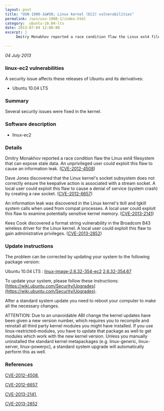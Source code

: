 ```yaml
---
layout: post
title: "USN-1900-1&#58; Linux kernel (EC2) vulnerabilities"
permalink: /usn/usn-1900-1/index.html
category:  ubuntu-10.04-lts
date: 2013-07-04 12:00:00
excerpt: |
     Dmitry Monakhov reported a race condition flaw the Linux ext4 filesystem that can expose stale data. An unprivileged user could exploit this flaw to cause an information leak. ([CVE-2012-4508](http://people.ubuntu.com/~ubuntu-security/cve/CVE-2012-4508))
    
--- 
```

 
 

*04 July 2013*

### linux-ec2 vulnerabilities

A security issue affects these releases of Ubuntu and its derivatives:

* Ubuntu 10.04 LTS

### Summary

Several security issues were fixed in the kernel. 

### Software description

* linux-ec2 

### Details

 Dmitry Monakhov reported a race condition flaw the Linux ext4 filesystem that can expose stale data. An unprivileged user could exploit this flaw to cause an information leak. ([CVE-2012-4508](http://people.ubuntu.com/~ubuntu-security/cve/CVE-2012-4508))

Dave Jones discovered that the Linux kernel&#39;s socket subsystem does not correctly ensure the keepalive action is associated with a stream socket. A local user could exploit this flaw to cause a denial of service (system crash) by creating a raw socket. ([CVE-2012-6657](http://people.ubuntu.com/~ubuntu-security/cve/CVE-2012-6657))

An information leak was discovered in the Linux kernel&#39;s tkill and tgkill system calls when used from compat processes. A local user could exploit this flaw to examine potentially sensitive kernel memory. ([CVE-2013-2141](http://people.ubuntu.com/~ubuntu-security/cve/CVE-2013-2141))

Kees Cook discovered a format string vulnerability in the Broadcom B43 wireless driver for the Linux kernel. A local user could exploit this flaw to gain administrative privileges. ([CVE-2013-2852](http://people.ubuntu.com/~ubuntu-security/cve/CVE-2013-2852)) 

### Update instructions

The problem can be corrected by updating your system to the following package version:

Ubuntu 10.04 LTS
 : [linux-image-2.6.32-354-ec2](https://launchpad.net/ubuntu/+source/linux-ec2) <span> [2.6.32-354.67](https://launchpad.net/ubuntu/+source/linux-ec2/2.6.32-354.67) </span> 

To update your system, please follow these instructions: [https://wiki.ubuntu.com/Security/Upgrades](https://wiki.ubuntu.com/Security/Upgrades).

After a standard system update you need to reboot your computer to make all the necessary changes.

ATTENTION: Due to an unavoidable ABI change the kernel updates have been given a new version number, which requires you to recompile and reinstall all third party kernel modules you might have installed. If you use linux-restricted-modules, you have to update that package as well to get modules which work with the new kernel version. Unless you manually uninstalled the standard kernel metapackages (e.g. linux-generic, linux-server, linux-powerpc), a standard system upgrade will automatically perform this as well. 

### References

 
 [CVE-2012-4508](http://people.ubuntu.com/~ubuntu-security/cve/CVE-2012-4508), 

 [CVE-2012-6657](http://people.ubuntu.com/~ubuntu-security/cve/CVE-2012-6657), 

 [CVE-2013-2141](http://people.ubuntu.com/~ubuntu-security/cve/CVE-2013-2141), 

 [CVE-2013-2852](http://people.ubuntu.com/~ubuntu-security/cve/CVE-2013-2852)
 

